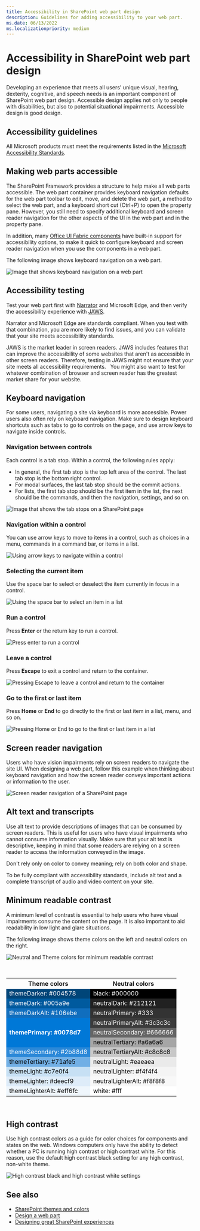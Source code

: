 ```yaml
---
title: Accessibility in SharePoint web part design
description: Guidelines for adding accessibility to your web part.
ms.date: 06/13/2022
ms.localizationpriority: medium
---
```

# Accessibility in SharePoint web part design

Developing an experience that meets all users' unique visual, hearing, dexterity, cognitive, and speech needs is an important component of SharePoint web part design. Accessible design applies not only to people with disabilities, but also to potential situational impairments. Accessible design is good design.

## Accessibility guidelines

All Microsoft products must meet the requirements listed in the [Microsoft Accessibility Standards](https://www.microsoft.com/accessibility).

## Making web parts accessible

The SharePoint Framework provides a structure to help make all web parts accessible. The web part container provides keyboard navigation defaults for the web part toolbar to edit, move, and delete the web part, a method to select the web part, and a keyboard short cut (Ctrl+P) to open the property pane. However, you still need to specify additional keyboard and screen reader navigation for the other aspects of the UI in the web part and in the property pane.

In addition, many [Office UI Fabric components](https://developer.microsoft.com/fabric#/components) have built-in support for accessibility options, to make it quick to configure keyboard and screen reader navigation when you use the components in a web part.

The following image shows keyboard  navigation on a web part.

![Image that shows keyboard navigation on a web part](../images/accessibility-illustration-01.png)

## Accessibility testing

Test your web part first with [Narrator](https://support.microsoft.com/help/22798/windows-10-narrator-get-started) and Microsoft Edge, and then verify the accessibility experience with [JAWS](http://www.freedomscientific.com/Products/Blindness/JAWS).

Narrator and Microsoft Edge are standards compliant. When you test with that combination, you are more likely to find issues, and you can validate that your site meets accessibility standards.

JAWS is the market leader in screen readers. JAWS includes features that can improve the accessibility of some websites that aren't as accessible in other screen readers. Therefore, testing in JAWS might not ensure that your site meets all accessibility requirements.
 
You might also want to test for whatever combination of browser and screen reader has the greatest market share for your website.

## Keyboard navigation

For some users, navigating a site via keyboard is more accessible. Power users also often rely on keyboard navigation. Make sure to design keyboard shortcuts such as tabs to go to controls on the page, and use arrow keys to navigate inside controls.

### Navigation between controls

Each control is a tab stop. Within a control, the following rules apply:

- In general, the first tab stop is the top left area of the control. The last tab stop is the bottom right control.
- For modal surfaces, the last tab stop should be the commit actions.
- For lists, the first tab stop should be the first item in the list, the next should be the commands, and then the navigation, settings, and so on.

![Image that shows the tab stops on a SharePoint page](../images/accessibility-illustration-04.png)

### Navigation within a control

You can use arrow keys to move to items in a control, such as choices in a menu, commands in a command bar, or items in a list.

![Using arrow keys to navigate within a control](../images/accessibility-illustration-05.png)

### Selecting the current item

Use the space bar to select or deselect the item currently in focus in a control.

![Using the space bar to select an item in a list](../images/accessibility-illustration-06.png)

### Run a control

Press **Enter** or the return key to run a control.

![Press enter to run a control](../images/accessibility-illustration-07.png)

### Leave a control

Press **Escape** to exit a control and return to the container.

![Pressing Escape to leave a control and return to the container](../images/accessibility-illustration-08.png)

### Go to the first or last item

Press **Home** or **End** to go directly to the first or last item in a list, menu, and so on.

![Pressing Home or End to go to the first or last item in a list](../images/accessibility-illustration-09.png)

## Screen reader navigation

Users who have vision impairments rely on screen readers to navigate the site UI. When designing a web part, follow this example when thinking about keyboard navigation and how the screen reader conveys important actions or information to the user.

![Screen reader navigation of a SharePoint page](../images/accessibility-illustration-10.png)

## Alt text and transcripts

Use alt text to provide descriptions of images that can be consumed by screen readers. This is useful for users who have visual impairments who cannot consume information visually. Make sure that your alt text is descriptive, keeping in mind that some readers are relying on a screen reader to access the information conveyed in the image.

Don't rely only on color to convey meaning; rely on both color and shape.

To be fully compliant with accessibility standards, include alt text and a complete transcript of audio and video content on your site.

## Minimum readable contrast

A minimum level of contrast is essential to help users who have visual impairments consume the content on the page. It is also important to aid readability in low light and glare situations.

The following image shows theme colors on the left and neutral colors on the right.

![Neutral and Theme colors for minimum readable contrast](../images/themes-colors-blue-neutral-theme-2.png)

<!--I replaced this image because it doesn't even make sense; the text to the right of each box does not match what's in the box, and none are labeled "theme." 
![Neutral and Theme colors for minimum readable contrast](../images/accessibility-illustration-12.png)-->

<br/>

<table>
<tr>
    <th>Theme colors</th>
    <th>Neutral colors</th> 
  </tr>
<tr>
<td style="color:white; background-color:#004578">themeDarker: #004578</td>
<td style="color:white; background-color:#000000">black: #000000</td>
</tr>
<tr>
<td style="color:white; background-color:#005a9e">themeDark: #005a9e</td>
<td style="color:white; background-color:#212121">neutralDark: #212121</td>
</tr>
<tr>
<td style="color:white; background-color:#106ebe">themeDarkAlt: #106ebe</td>
<td style="color:white; background-color:#333">neutralPrimary: #333</td>
</tr>
<tr>
<td rowspan="3" style="font-weight:bold; vertical-align:middle; color:white; background-color:#0078d7">themePrimary: #0078d7</td>
<td style="color:white; background-color:#3c3c3c">neutralPrimaryAlt: #3c3c3c</td>
</tr>
<tr>
<td style="color:white; background-color:#666666">neutralSecondary: #666666</td>
</tr>
<tr>
<td style="color:black; background-color:#a6a6a6">neutralTertiary: #a6a6a6</td>
</tr>
<tr>
<td style="color:white; background-color:#2b88d8">themeSecondary: #2b88d8</td>
<td style="color:black; background-color:#c8c8c8">neutralTertiaryAlt: #c8c8c8</td>
</tr>
<tr>
<td style="color:black; background-color:#71afe5">themeTertiary: #71afe5</td>
<td style="color:black; background-color:#eaeaea">neutralLight: #eaeaea</td>
</tr>
<tr>
<td style="color:black; background-color:#c7e0f4">themeLight: #c7e0f4</td>
<td style="color:black; background-color:#f4f4f4">neutralLighter: #f4f4f4</td>
</tr>
<tr>
<td style="color:black; background-color:#deecf9">themeLighter: #deecf9</td>
<td style="color:black; background-color:#f8f8f8">neutralLighterAlt: #f8f8f8</td>
</tr>
<tr>
<td style="color:black; background-color:#eff6fc">themeLighterAlt: #eff6fc</td>
<td style="color:black; background-color:#fff">white: #fff</td>
</tr>
</table>

<br/>

## High contrast

Use high contrast colors as a guide for color choices for components and states on the web. Windows computers only have the ability to detect whether a PC is running high contrast or high contrast white. For this reason, use the default high contrast black setting for any high contrast, non-white theme.

![High contrast black and high contrast white settings](../images/accessibility-illustration-14.png)

## See also

- [SharePoint themes and colors](themes-colors.md)
- [Design a web part](design-a-web-part.md)
- [Designing great SharePoint experiences](design-guidance-overview.md)
